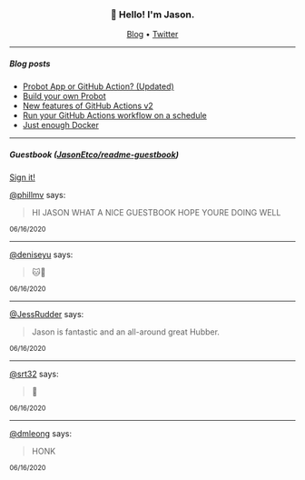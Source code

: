 <h3 align="center">👋 Hello! I'm Jason.</h3>

<p align="center">
  <a href="https://jasonet.co">Blog</a> •
  <a href="https://twitter.com/JasonEtco">Twitter</a>
</p>

---

##### Blog posts

<!--START_SECTION:posts-->
* [Probot App or GitHub Action? (Updated)](https://jasonet.co/posts/probot-app-or-github-action-v2/)
* [Build your own Probot](https://jasonet.co/posts/build-your-own-probot/)
* [New features of GitHub Actions v2](https://jasonet.co/posts/new-features-of-github-actions/)
* [Run your GitHub Actions workflow on a schedule](https://jasonet.co/posts/scheduled-actions/)
* [Just enough Docker](https://jasonet.co/posts/just-enough-docker/)
<!--END_SECTION:posts-->

---

##### Guestbook ([JasonEtco/readme-guestbook](https://github.com/JasonEtco/readme-guestbook))

<a href="https://readme-guestbook.now.sh">Sign it!</a>

<!--START_SECTION:guestbook-->
[@phillmv](https://github.com/phillmv) says:

> HI JASON WHAT A NICE GUESTBOOK HOPE YOURE DOING WELL

<sup>06/16/2020</sup>


---

[@deniseyu](https://github.com/deniseyu) says:

> 🐱👋

<sup>06/16/2020</sup>


---

[@JessRudder](https://github.com/JessRudder) says:

> Jason is fantastic and an all-around great Hubber.

<sup>06/16/2020</sup>


---

[@srt32](https://github.com/srt32) says:

> 💖

<sup>06/16/2020</sup>


---

[@dmleong](https://github.com/dmleong) says:

> HONK

<sup>06/16/2020</sup>

<!--END_SECTION:guestbook-->
<!--GUESTBOOK_LIST [{"name":"phillmv","message":"HI JASON WHAT A NICE GUESTBOOK HOPE YOURE DOING WELL","date":"06/16/2020"},{"name":"deniseyu","message":"🐱👋","date":"06/16/2020"},{"name":"JessRudder","message":"Jason is fantastic and an all-around great Hubber.","date":"06/16/2020"},{"name":"srt32","message":"💖","date":"06/16/2020"},{"name":"dmleong","message":"HONK","date":"06/16/2020"}]-->
